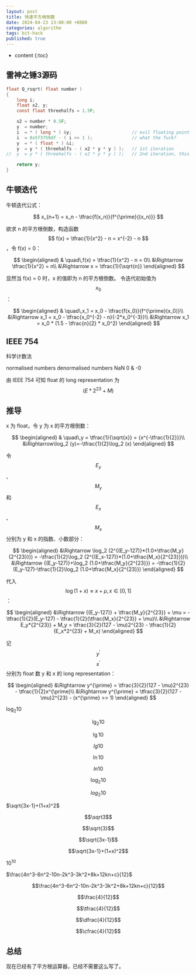 ```yaml
---
layout: post
title: 快速平方根倒数
date: 2024-04-23 13:00:00 +0800
categories: algorithm
tags: bit-hack
published: true
---
```


* content
{:toc}

## 雷神之锤3源码

```C
float Q_rsqrt( float number )
{
    long i;
    float x2, y;
    const float threehalfs = 1.5F;

    x2 = number * 0.5F;
    y  = number;
    i  = * ( long * ) &y;                       // evil floating point bit level hacking
    i  = 0x5f3759df - ( i >> 1 );               // what the fuck?
    y  = * ( float * ) &i;
    y  = y * ( threehalfs - ( x2 * y * y ) );   // 1st iteration
//  y  = y * ( threehalfs - ( x2 * y * y ) );   // 2nd iteration, this can be removed

    return y;
}
```

## 牛顿迭代

牛顿迭代公式：

$$ x_{n+1} = x_n - \tfrac{f(x_n)}{f^{\prime}{(x_n)}} $$

欲求 n 的平方根倒数，构造函数 $$ f(x) = \tfrac{1}{x^2} - n = x^{-2} - n $$，令 f(x) = 0：

$$
\begin{aligned}
& \quad\,f(x) = \tfrac{1}{x^2} - n = 0\\
&\Rightarrow \tfrac{1}{x^2} = n\\
&\Rightarrow x = \tfrac{1}{\sqrt{n}}
\end{aligned}
$$

显然当 f(x) = 0 时，x 的值即为 n 的平方根倒数。
令迭代初始值为 $$ x_0 $$：

$$
\begin{aligned}
& \quad\,x_1 = x_0 - \tfrac{f(x_0)}{f^{\prime}(x_0)}\\
&\Rightarrow x_1 = x_0 - \tfrac{x_0^{-2} - n}{-2*x_0^{-3}}\\
&\Rightarrow x_1 = x_0 * (1.5 - \tfrac{n}{2} * x_0^2)
\end{aligned}
$$


## IEEE 754

科学计数法

normalised numbers
denormalised numbers
NaN
0 & -0

由 IEEE 754 可知 float 的 long representation 为 $$(E*2^{23} + M)$$

## 推导

x 为 float，令 y 为 x 的平方根倒数：

$$
\begin{aligned}
& \quad\,y = \tfrac{1}{\sqrt{x}} = {x^{-\tfrac{1}{2}}}\\
&\Rightarrow\log_2 (y)=-\tfrac{1}{2}\log_2 (x)
\end{aligned}
$$

令 $$E_y$$、$$M_y$$ 和 $$E_x$$、$$M_x$$ 分别为 y 和 x 的指数、小数部分：

$$
\begin{aligned}
&\Rightarrow \log_2 (2^{(E_y-127)}*(1.0+\tfrac{M_y}{2^{23}})) = -\tfrac{1}{2}\log_2 (2^{(E_x-127)}*(1.0+\tfrac{M_x}{2^{23}}))\\
&\Rightarrow {(E_y-127)}+\log_2 (1.0+\tfrac{M_y}{2^{23}}) = -\tfrac{1}{2}(E_y-127)-\tfrac{1}{2}\log_2 (1.0+\tfrac{M_x}{2^{23}})
\end{aligned}
$$

代入 $$ \log(1+x) \approx x+\mu, x \in [0,1] $$：

$$
\begin{aligned}
&\Rightarrow {(E_y-127)} + \tfrac{M_y}{2^{23}} + \mu = -\tfrac{1}{2}(E_y-127) - \tfrac{1}{2}(\tfrac{M_x}{2^{23}} + \mu)\\
&\Rightarrow E_y*{2^{23}} + M_y = \tfrac{3}{2}(127 - \mu)2^{23} - \tfrac{1}{2}(E_x*2^{23} + M_x)
\end{aligned}
$$

记 $$y^{\prime}$$ $$x^{\prime}$$ 分别为 float 数 y 和 x 的 long representation：

$$
\begin{aligned}
&\Rightarrow y^{\prime} = \tfrac{3}{2}(127 - \mu)2^{23} - \tfrac{1}{2}x^{\prime}\\
&\Rightarrow y^{\prime} = \tfrac{3}{2}(127 - \mu)2^{23} - (x^{\prime} >> 1)
\end{aligned}
$$


$\log_2 10$

$$\lg_2 10$$

$$\lg 10$$

$$lg 10$$

$$\ln 10$$

$$ln 10$$

$$\log_2 10$$

$$log_2 10$$

$\sqrt{3x-1}+(1+x)^2$

$$\sqrt3$$

$$\sqrt{3}$$

$$\sqrt{3x-1}$$

$$\sqrt{3x-1}+(1+x)^2$$

$10^{10}$

$\frac{4n^3-6n^2-10n-2k^3-3k^2+8k+12kn+c}{12}$

$$\frac{4n^3-6n^2-10n-2k^3-3k^2+8k+12kn+c}{12}$$

$$\frac{4}{12}$$

$$\tfrac{4}{12}$$

$$\dfrac{4}{12}$$

$$\cfrac{4}{12}$$

## 总结

现在已经有了平方根运算器，已经不需要这么写了。

<!-- https://www.youtube.com/watch?v=p8u_k2LIZyo -->
<!-- https://www.zhihu.com/question/26287650 -->
<!-- https://en.wikipedia.org/wiki/Fast_inverse_square_root -->
<!-- https://zh.wikipedia.org/wiki/%E5%B9%B3%E6%96%B9%E6%A0%B9%E5%80%92%E6%95%B0%E9%80%9F%E7%AE%97%E6%B3%95 -->
<!-- https://zhuanlan.zhihu.com/p/400064205 -->
<!-- https://brilliant.org/wiki/newton-raphson-method/ -->
<!-- https://www.cnblogs.com/ywsun/p/14271547.html -->